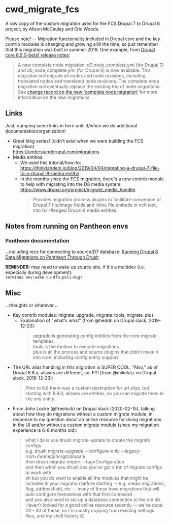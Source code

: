 # cwd_migrate_fcs
A raw copy of the custom migration used for the FCS Drupal 7 to Drupal 8 project; by Alison McCauley and Eric Woods.

Please note! -- Migration functionality included in Drupal core and the key contrib modules is changing and growing alllll the time, so just remember that this migration was built in summer 2019.  One example, from [Drupal core 8.9.0-beta1 release notes](https://www.drupal.org/project/drupal/releases/8.9.0-beta1):
> A new complete node migration, d7_node_complete.yml (for Drupal 7) and d6_node_complete.yml (for Drupal 6) is now available. This migration will migrate all nodes and node revisions, including translated nodes and translated node revisions. The complete node migration will eventually replace the existing trio of node migrations. See [change record on the new 'complete node migration'](https://www.drupal.org/node/3105503) for more information on the new migrations.

## Links
Just, dumping some links in here until if/when we do additional documentation/organization!
* Great blog series! (didn't exist when we were building the FCS migration)<br />
  https://understanddrupal.com/migrations
* Media entities:
  * We used this tutorial/how-to:<br />
  https://thinktandem.io/blog/2019/04/04/migrating-a-drupal-7-file-to-a-drupal-8-media-entity/
  * In the months since the FCS migration, there's a new contrib module to help with migrating into the D8 media system:<br />
  https://www.drupal.org/project/migrate_media_handler
    > Provides migration process plugins to facilitate conversion of Drupal 7 file/image fields and inline file embeds in rich text, into full-fledged Drupal 8 media entities.

## Notes from running on Pantheon envs

### Pantheon documentation
...including recs for connecting to source/D7 database: [Running Drupal 8 Data Migrations on Pantheon Through Drush](https://pantheon.io/blog/running-drupal-8-data-migrations-pantheon-through-drush)

**REMINDER:** may need to wake up source site, if it's a multidev (i.e. especially during development):<br>
`terminus env:wake cu-dfa.poli-migr`


## Misc
...thoughts or whatever...
* Key contrib modules: migrate_upgrade, migrate_tools, migrate_plus
  * Explanation of "what's what" (from @heddn on Drupal slack, 2019-12-23):
    > upgrade is generating config entities from the core migrate templates.<br />
    > tools is the toolbox to execute migrations<br />
    > plus is all the process and source plugins that didn't make it into core, including config entity support
* The URL alias handling in this migration is SUPER COOL. "Also," as of Drupal 8.8.x, aliases are different, so, FYI (from @mikelutz on Drupal slack, 2019-12-23):
  > Prior to 8.8 there was a custom destination for url alias, but starting with 8.8.0, aliases are entities, so you can migrate them in like any entity.
* From John Locke (@freelock) on Drupal slack (2020-02-15), talking about how they do migrations without a custom migrate module, in response to my question about an online resource for doing migrations in the UI and/or without a custom migrate module (since my migration experience is 6-8 months old):
  > what I do is use drush migrate-update to create the migrate configs<br />
  > e.g. drush migrate-upgrade --configure-only --legacy-root=/home/john/git/drupal6<br />
  > then drush migrate-import --tag=Configuration<br />
  > and then when you drush cex you've got a ton of migrate configs to work with<br />
  > oh but you do want to enable all the modules that might be included in your migration before starting -- e.g. media migrations, flag, addressfield, etc -- many of these have migrations that will auto configure themselves with that first command<br />
  > and you also need to set up a database connection to the old db. Haven't looked for a good online resource recently -- we've done 20 - 30 of these, so I'm mostly copying from existing settings files, and my shell history 😉
